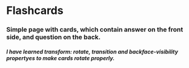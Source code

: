 # **Flashcards**
### Simple page with cards, which contain answer on the front side, and question on the back.
##### I have learned transform: rotate, transition and backface-visibility propertyes to make cards rotate properly.

